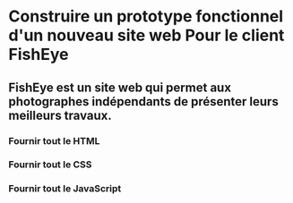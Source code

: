 # Construire un prototype fonctionnel d'un nouveau site web Pour le client FishEye

## FishEye est un site web qui permet aux photographes indépendants de présenter leurs meilleurs travaux.

### Fournir tout le HTML
### Fournir tout le CSS
### Fournir tout le JavaScript